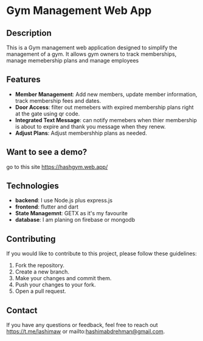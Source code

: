 # Gym Management Web App

## Description
This is a Gym management web application designed to simplify the management of a gym. It allows gym owners to track memberships, manage memebership plans and manage employees

## Features
- **Member Management**: Add new members, update member information, track membership fees and dates.
- **Door Access**: filter out memebers with expired membership plans right at the gate using qr code.
- **Integrated Text Message**: can notify memebers when thier membership is about to expire and thank you message when they renew.
- **Adjust Plans**: Adjust membershhip plans as needed.

## Want to see a demo?
go to this site https://hashgym.web.app/


## Technologies
- **backend**: I use Node.js plus express.js
- **frontend**: flutter and dart
- **State Managemnt**: GETX as it's my favourite
- **database**: I am planing on firebase or mongodb

## Contributing
If you would like to contribute to this project, please follow these guidelines:
1. Fork the repository.
2. Create a new branch.
3. Make your changes and commit them.
4. Push your changes to your fork.
5. Open a pull request.

## Contact
If you have any questions or feedback, feel free to reach out https://t.me/lashimaw or mailto:hashimabdrehman@gmail.com.

